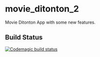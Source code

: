 # movie_ditonton_2

Movie Ditonton App with some new features.

## Build Status

[![Codemagic build status](https://api.codemagic.io/apps/633d5c68720e3cdb70b34f47/default-workflow/status_badge.svg)](https://codemagic.io/apps/633d5c68720e3cdb70b34f47/default-workflow/latest_build)
